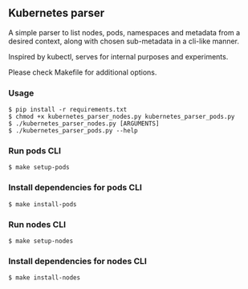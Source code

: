 ## Kubernetes parser ##

A simple parser to list nodes, pods, namespaces and metadata from a desired context, along with chosen sub-metadata in a cli-like manner.

Inspired by kubectl, serves for internal purposes and experiments.

Please check Makefile for additional options.

### Usage ###

```console
$ pip install -r requirements.txt
$ chmod +x kubernetes_parser_nodes.py kubernetes_parser_pods.py
$ ./kubernetes_parser_nodes.py [ARGUMENTS]
$ ./kubernetes_parser_pods.py --help
```

### Run pods CLI ###
```console
$ make setup-pods
```

### Install dependencies for pods CLI ###
```console
$ make install-pods
```

### Run nodes CLI ###
```console
$ make setup-nodes
```

### Install dependencies for nodes CLI ###
```console
$ make install-nodes
```
